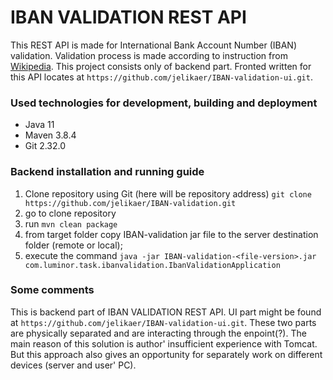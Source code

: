 # IBAN VALIDATION REST API

This REST API is made for International Bank Account Number (IBAN) validation. Validation process is made 
according to instruction from [Wikipedia](https://en.wikipedia.org/wiki/International_Bank_Account_Number#Algorithms).
This project consists only of backend part. Fronted written for this API locates at `https://github.com/jelikaer/IBAN-validation-ui.git`.

### Used technologies for development, building and deployment
* Java 11
* Maven 3.8.4
* Git 2.32.0

### Backend installation and running guide
1. Clone repository using Git (here will be repository address)
   `git clone https://github.com/jelikaer/IBAN-validation.git`
2. go to clone repository
3. run `mvn clean package`
4. from target folder copy IBAN-validation jar file to the server 
destination folder (remote or local);
5. execute the command `java -jar IBAN-validation-<file-version>.jar com.luminor.task.ibanvalidation.IbanValidationApplication`

### Some comments
This is backend part of IBAN VALIDATION REST API. UI part might be found at `https://github.com/jelikaer/IBAN-validation-ui.git`.
These two parts are physically separated and are interacting through the enpoint(?). The main reason of this solution is author' insufficient experience with Tomcat.
But this approach also gives an opportunity for separately work on different devices (server and user' PC).


